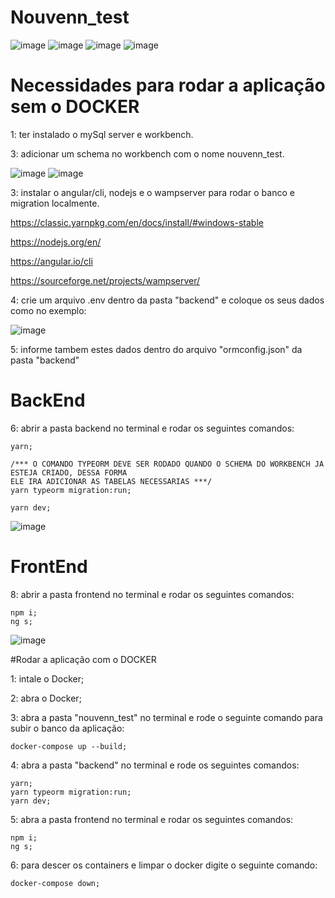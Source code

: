 # Nouvenn_test

![image](https://user-images.githubusercontent.com/62350674/124848792-ed46b800-df73-11eb-8c95-bf7f085d9312.png)
![image](https://user-images.githubusercontent.com/62350674/124848797-f2a40280-df73-11eb-8b4c-e5f3368e074a.png)
![image](https://user-images.githubusercontent.com/62350674/124848845-0e0f0d80-df74-11eb-8507-24fb861bb732.png)
![image](https://user-images.githubusercontent.com/62350674/124848865-15ceb200-df74-11eb-97a5-183487d5e13c.png)

# Necessidades para rodar a aplicação sem o DOCKER

1: ter instalado o mySql server e workbench.

3: adicionar um schema no workbench com o nome nouvenn_test.

![image](https://user-images.githubusercontent.com/62350674/124848910-2aab4580-df74-11eb-8cd4-4291aeb8ed05.png)
![image](https://user-images.githubusercontent.com/62350674/124848962-3e56ac00-df74-11eb-8751-2270017f4213.png)

3: instalar o angular/cli, nodejs e o wampserver para rodar o banco e migration localmente.

https://classic.yarnpkg.com/en/docs/install/#windows-stable

https://nodejs.org/en/

https://angular.io/cli

https://sourceforge.net/projects/wampserver/


4: crie um arquivo .env dentro da pasta "backend" e coloque os seus dados como no exemplo:

![image](https://user-images.githubusercontent.com/62350674/123447096-de452a80-d5af-11eb-914d-0aee9a40a101.png)

5: informe tambem estes dados dentro do arquivo "ormconfig.json" da pasta "backend"


# BackEnd

6: abrir a pasta backend no terminal e rodar os seguintes comandos:
	
  	yarn;

	/*** O COMANDO TYPEORM DEVE SER RODADO QUANDO O SCHEMA DO WORKBENCH JA ESTEJA CRIADO, DESSA FORMA
	ELE IRA ADICIONAR AS TABELAS NECESSARIAS ***/
	yarn typeorm migration:run;

	yarn dev;
 
 ![image](https://user-images.githubusercontent.com/62350674/124849023-5e866b00-df74-11eb-95e0-3b2b15dbe093.png)


# FrontEnd
 
8: abrir a pasta frontend no terminal e rodar os seguintes comandos:
	
	npm i;
	ng s;

![image](https://user-images.githubusercontent.com/62350674/124849039-68a86980-df74-11eb-8f31-0162bbffebeb.png)

#Rodar a aplicação com o DOCKER

1: intale o Docker;

2: abra o Docker;

3: abra a pasta "nouvenn_test" no terminal e rode o seguinte comando para subir o banco da aplicação:

	docker-compose up --build;

4: abra a pasta "backend" no terminal e rode os seguintes comandos:
	
	yarn;
	yarn typeorm migration:run;
	yarn dev;
	
5: abra a pasta frontend no terminal e rodar os seguintes comandos:
	
	npm i;
	ng s;
	
6: para descer os containers e limpar o docker digite o seguinte comando:
	
	docker-compose down;
	
	
